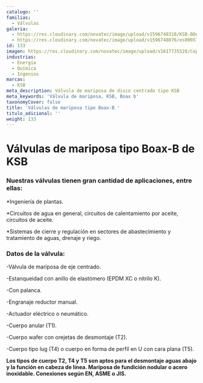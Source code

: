 ```yaml
---
catalogo: ''
familias:
  - Válvulas
galeria:
  - https://res.cloudinary.com/novatec/image/upload/v1596748318/KSB-BOAX-gigapixel-scale-4_00x_btxw8z.jpg
  - https://res.cloudinary.com/novatec/image/upload/v1596748076/es000573-boax-b_gmrt2b.png
id: 133
imagen: https://res.cloudinary.com/novatec/image/upload/v1617735528/Copia_de_Dise%C3%B1o_sin_t%C3%ADtulo_38_ycymr1.png
industrias:
  - Energía
  - Química
  - Ingenios
marcas:
  - KSB
meta_description: Válvula de mariposa de disco centrado tipo KSB
meta_keywords: 'Válvula de mariposa, KSB, Boax b'
taxonomyCover: false
title: 'Válvulas de mariposa tipo Boax-B '
titulo_adicional: ''
weight: 133
---
```




# **Válvulas de mariposa tipo Boax-B de KSB**

### **Nuestras válvulas tienen gran cantidad de aplicaciones, entre ellas:**

\*Ingeniería de plantas.

\*Circuitos de agua en general, circuitos de calentamiento por aceite, circuitos de aceite.

\*Sistemas de cierre y regulación en sectores de abastecimiento y tratamiento de aguas, drenaje y riego.

### **Datos de la válvula:**

\-Válvula de mariposa de eje centrado.

\-Estanqueidad con anillo de elastómero (EPDM XC o nitrilo K).

\-Con palanca.

\-Engranaje reductor manual.

\-Actuador eléctrico o neumático.

\-Cuerpo anular (T1).

\-Cuerpo wafer con orejetas de desmontaje (T2).

\-Cuerpo tipo lug (T4) o cuerpo en forma de perfil en U con cara plana (T5).

**Los tipos de cuerpo T2, T4 y T5 son aptos para el desmontaje aguas abajo y la función en cabeza de línea. Mariposa de fundición nodular o acero inoxidable. Conexiones según EN, ASME o JIS.**

